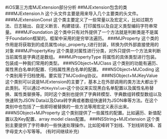 #iOS第三方库MJExtension部分分析
##MJExtension包含的类
###MJExtension.h
这个头文件主要是用来导入几个主要类的头文件。
###MJExtensionConst
这个类主要定义了一些常量以及宏定义，比如过期方法、日志输出、自定义断言、构建错误、打印属性以及自定义类型编码字符串常量。
###MJFoundation
这个类中只有对外提供了一个方法就是判断类是不是属于Foundation框架的。框架中采用的是穷举法遍历。
###MJProperty
这个类的作用是将获取到的成员属性objc_property_t进行封装，转换为供外部直接使用的对象
###MJPropertyKey
这个类是对属性进行分类，对外只提供一个方法来判断当前属性是字典还是数组。
###MJPropertyType
将属性的具体类型进行包装。包装成一种我们常用的类型。
###NSObject+MJClass
这个类别的功能有遍历、属性黑白名单的配置、归档属性黑白名单的配置。
###NSObject+MJCoding
这个类别用于归档使用。要实现了MJCoding协议。
###NSObject+MJKeyValue
这个类别可以说是MJExtension的主要了，基本上在外部调用的类方法大都出于此类别。可以通过`<MJKeyValue>`这个协议来实现黑白名单配置以及属性名称替换、属性类替换等。同时这个类别也提供了字典转模型、字典数组转模型数组以及快速转为JSON Data以及Data转字典或者数组快速转为JSON串等方法。在这个类别中也包括了一些即将被替换的一些方法等用宏定义表示出来。
###NSObject+MJProperty
这个类别提供了一些属性的配置。比如遍历、新值配置以及Key配置、array model class配置。
###NSString+MJExtension
这个类别主要提供了字符串的一些快速处理操作。比如驼峰转下划线、下划线转驼峰、首字母变大小写等等。
(有时间继续补充)